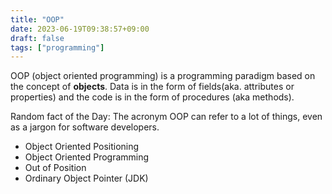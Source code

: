 ```yaml
---
title: "OOP"
date: 2023-06-19T09:38:57+09:00
draft: false
tags: ["programming"]
---
```


OOP (object oriented programming) is a programming paradigm based on the concept of **objects**. Data is in the form of fields(aka. attributes or properties) and the code is in the form of procedures (aka methods).



Random fact of the Day: The acronym OOP can refer to a lot of things, even as a jargon for software developers. 
-	Object Oriented Positioning
-	Object Oriented Programming
-	Out of Position
-	Ordinary Object Pointer (JDK)




